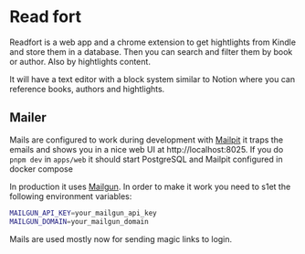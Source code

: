 # Read fort

Readfort is a web app and a chrome extension to get hightlights from Kindle and
store them in a database. Then you can search and filter them by book or author.
Also by hightlights content.

It will have a text editor with a block system similar to Notion where you can reference books, authors and hightlights.

## Mailer

Mails are configured to work during development with [Mailpit](https://mailpit.axllent.org/) it traps the emails and shows you in a nice web UI at http://localhost:8025. If you do `pnpm dev` in `apps/web` it should start PostgreSQL and Mailpit configured in docker compose

In production it uses [Mailgun](https://www.mailgun.com/). In order to make it
work you need to s1et the following environment variables:

```bash
MAILGUN_API_KEY=your_mailgun_api_key
MAILGUN_DOMAIN=your_mailgun_domain
```

Mails are used mostly now for sending magic links to login.
